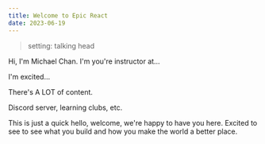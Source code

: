 ```yaml
---
title: Welcome to Epic React
date: 2023-06-19
---
```

> setting: talking head

Hi, I'm Michael Chan.
I'm you're instructor at…

I'm excited…

There's A LOT of content.

Discord server, learning clubs, etc.

This is just a quick hello, welcome, we're happy to have you here.
Excited to see to see what you build and how you make the world a better place.
